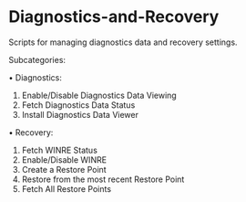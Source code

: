 # Diagnostics-and-Recovery
Scripts for managing diagnostics data and recovery settings.

Subcategories:

•	Diagnostics:
1.	Enable/Disable Diagnostics Data Viewing
2.	Fetch Diagnostics Data Status
3.	Install Diagnostics Data Viewer

•	Recovery:
1.	Fetch WINRE Status
2.	Enable/Disable WINRE
3.	Create a Restore Point
4.	Restore from the most recent Restore Point
5.	Fetch All Restore Points

